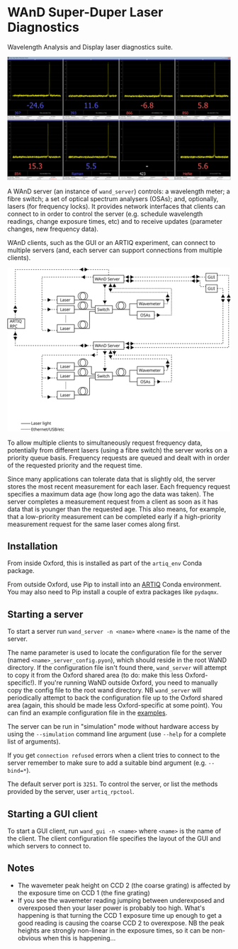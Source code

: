 # WAnD Super-Duper Laser Diagnostics

Wavelength Analysis and Display laser diagnostics suite.

![WAnD GUI](docs/wand_gui.png)

A WAnD server (an instance of `wand_server`) controls: a wavelength meter; a fibre switch; a set of optical spectrum analysers (OSAs); and, optionally, lasers (for frequency locks). It provides network interfaces that clients can connect to in order to control the server (e.g. schedule wavelength readings, change exposure times, etc) and to receive updates (parameter changes, new frequency data).

WAnD clients, such as the GUI or an ARTIQ experiment, can connect to multiple servers (and, each server can support connections from multiple clients).

![WAnD servers and clients](docs/servers_and_clients.svg)

To allow multiple clients to simultaneously request frequency data, potentially from different lasers (using a fibre switch) the server works on a priority queue basis. Frequency requests are queued and dealt with in order of the requested priority and the request time.

Since many applications can tolerate data that is slightly old, the server stores the most recent measurement for each laser. Each frequency request specifies a maximum data age (how long ago the data was taken). The server completes a measurement request from a client as soon as it has data that is younger than the requested age. This also means, for example, that a low-priority measurement can be completed early if a high-priority measurement request for the same laser comes along first.

## Installation

From inside Oxford, this is installed as part of the `artiq_env` Conda package.

From outside Oxford, use Pip to install into an [ARTIQ](https://github.com/m-labs/artiq) Conda environment. You may also need to Pip install a couple of extra packages like `pydaqmx`.

## Starting a server

To start a server run `wand_server -n <name>` where `<name>` is the name of the server.

The name parameter is used to locate the configuration file for the server (named `<name>_server_config.pyon`), which should reside in the root WaND directory. If the configuration file isn't found there, `wand_server` will attempt to copy it from the Oxford shared area (to do: make this less Oxford-specific!). If you're running WaND outside Oxford, you need to manually copy the config file to the root wand directory. NB `wand_server` will periodically attempt to back the configuration file up to the Oxford shared area (again, this should be made less Oxford-specific at some point). You can find an example configuration file in the [examples](wand/examples).

The server can be run in "simulation" mode without hardware access by using the `--simulation` command line argument (use `--help` for a complete list of arguments).

If you get `connection refused` errors when a client tries to connect to the server remember to make sure to add a suitable bind argument (e.g. `--bind=*`).

The default server port is `3251`. To control the server, or list the methods provided by the server, user `artiq_rpctool`.

## Starting a GUI client

To start a GUI client, run `wand_gui -n <name>` where `<name>` is the name of the client. The client configuration file specifies the layout of the GUI and which servers to connect to.

## Notes

- The wavemeter peak height on CCD 2 (the coarse grating) is affected by the exposure time on CCD 1 (the fine grating)
- If you see the wavemeter reading jumping between underexposed and overexposed then your laser power is probably too high. What's happening is that turning the CCD 1 exposure time up enough to get a good reading is causing the coarse CCD 2 to overexpose. NB the peak heights are strongly non-linear in the exposure times, so it can be non-obvious when this is happening...
